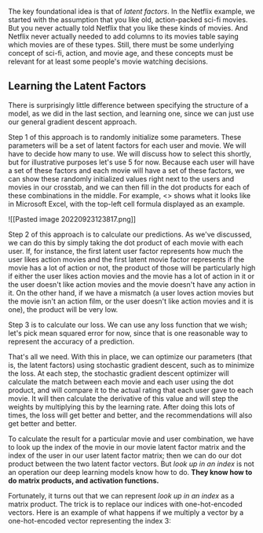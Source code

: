 The key foundational idea is that of _latent factors_. In the Netflix example, we started with the assumption that you like old, action-packed sci-fi movies. But you never actually told Netflix that you like these kinds of movies. And Netflix never actually needed to add columns to its movies table saying which movies are of these types. Still, there must be some underlying concept of sci-fi, action, and movie age, and these concepts must be relevant for at least some people's movie watching decisions.

## Learning the Latent Factors

There is surprisingly little difference between specifying the structure of a model, as we did in the last section, and learning one, since we can just use our general gradient descent approach.

Step 1 of this approach is to randomly initialize some parameters. These parameters will be a set of latent factors for each user and movie. We will have to decide how many to use. We will discuss how to select this shortly, but for illustrative purposes let's use 5 for now. Because each user will have a set of these factors and each movie will have a set of these factors, we can show these randomly initialized values right next to the users and movies in our crosstab, and we can then fill in the dot products for each of these combinations in the middle. For example, <> shows what it looks like in Microsoft Excel, with the top-left cell formula displayed as an example.


![[Pasted image 20220923123817.png]]

Step 2 of this approach is to calculate our predictions. As we've discussed, we can do this by simply taking the dot product of each movie with each user. If, for instance, the first latent user factor represents how much the user likes action movies and the first latent movie factor represents if the movie has a lot of action or not, the product of those will be particularly high if either the user likes action movies and the movie has a lot of action in it or the user doesn't like action movies and the movie doesn't have any action in it. On the other hand, if we have a mismatch (a user loves action movies but the movie isn't an action film, or the user doesn't like action movies and it is one), the product will be very low.

Step 3 is to calculate our loss. We can use any loss function that we wish; let's pick mean squared error for now, since that is one reasonable way to represent the accuracy of a prediction.

That's all we need. With this in place, we can optimize our parameters (that is, the latent factors) using stochastic gradient descent, such as to minimize the loss. At each step, the stochastic gradient descent optimizer will calculate the match between each movie and each user using the dot product, and will compare it to the actual rating that each user gave to each movie. It will then calculate the derivative of this value and will step the weights by multiplying this by the learning rate. After doing this lots of times, the loss will get better and better, and the recommendations will also get better and better.

To calculate the result for a particular movie and user combination, we have to look up the index of the movie in our movie latent factor matrix and the index of the user in our user latent factor matrix; then we can do our dot product between the two latent factor vectors. But _look up in an index_ is not an operation our deep learning models know how to do. **They know how to do matrix products, and activation functions.**

Fortunately, it turns out that we can represent _look up in an index_ as a matrix product. The trick is to replace our indices with one-hot-encoded vectors. Here is an example of what happens if we multiply a vector by a one-hot-encoded vector representing the index 3: